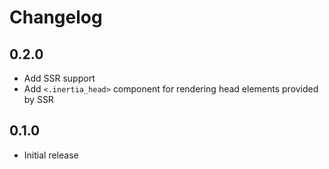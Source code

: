 # Changelog

## 0.2.0

- Add SSR support
- Add `<.inertia_head>` component for rendering head elements provided by SSR

## 0.1.0

- Initial release
